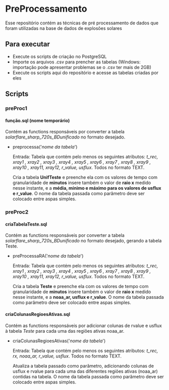 # PreProcessamento
Esse repositório contém as técnicas de pré processamento de dados que foram utilizadas na base de dados de explosões 
solares

## Para executar
* Execute os scripts de criação no PostgreSQL
* Importe os arquivos .csv para prencher as tabelas (Windows: importação pode apresentar problemas se o .csv ter mais de 2GB)
* Execute os scripts aqui do repositório e acesse as tabelas criadas por eles

## Scripts
### preProc1
#### **função.sql** (nome temporário)
Contém as functions responsáveis por converter a tabela *solarflare_sharp_720s_BDunificado* no formato desejado. 
    
* preprocessa('*nome da tabela*')
    
    Entrada: Tabela que contém pelo menos os seguintes atributos: *t_rec, xray1 , xray2 , xray3 , xray4 , xray5 , xray6 , xray7 , xray8 , xray9 , xray10 , xray11, xray12, r_value, usflux*. Todos no formato TEXT.

    Cria a tabela **UnifTeste** e preenche ela com os valores de tempo com granularidade de **minutos** insere também o valor de **raio x** medido nesse instante, e a **média, mínimo e máximo para os valores de usflux e r_value**. O nome da tabela passada como parâmetro deve ser colocado entre aspas simples.
    
### preProc2
#### **criaTabelaTeste.sql**
Contém as functions responsáveis por converter a tabela *solarflare_sharp_720s_BDunificado* no formato desejado, gerando a tabela Teste. 
    
* preProcessaRA('*nome da tabela*')
    
    Entrada: Tabela que contém pelo menos os seguintes atributos: *t_rec, xray1 , xray2 , xray3 , xray4 , xray5 , xray6 , xray7 , xray8 , xray9 , xray10 , xray11, xray12, r_value, usflux*. Todos no formato TEXT.

    Cria a tabela **Teste** e preenche ela com os valores de tempo com granularidade de **minutos** insere também o valor de **raio x** medido nesse instante, e a **noaa_ar, usflux e r_value**. O nome da tabela passada como parâmetro deve ser colocado entre aspas simples.

#### **criaColunasRegioesAtivas.sql**
Contém as functions responsáveis por adicionar colunas de rvalue e usflux à tabela *Teste* para cada uma das regiões ativas noaa_ar.
    
* criaColunasRegioesAtivas('*nome da tabela*')    
    
    Entrada: Tabela que contém pelo menos os seguintes atributos: *t_rec, rx, noaa_ar, r_value, usflux*. Todos no formato TEXT.
    
    Atualiza a tabela passado como parâmetro, adicionando colunas de usflux e rvalue para cada uma das diferentes regiões ativas (noaa_ar) contidas na tabela. O nome da tabela passada como parâmetro deve ser colocado entre aspas simples.
